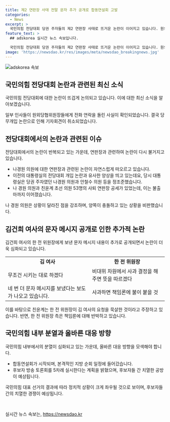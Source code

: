 ```yaml
---
title: 제2 연판장 사태 전말 문자 추가 공개로 합동연설회 고발
categories:
  - News
excerpt: >
  국민의힘 전당대회 당권 주자들의 제2 연판장 사태로 뜨거운 논란이 이어지고 있습니다. 원외당협위원장들에게 전화 연락을 돌린 사실이 확인되었고, 김건희 여사의 문자와 관련된 내용도 드러났습니다. 이에 추가로 국민의힘 선거관리위원회는 후보자 방송 토론회를 실시할 예정이며, 후보들 간의 치열한 공방이 예상되고 있습니다. 현재 나경원 의원, 원희룡 의원, 윤상현 의원, 한동훈 전 위원장 등 각각의 선대위를 내세워 각종 정책을 앞세우고 있습니다. 이에 국민의힘 내부 분열 위기가 계속되고 있으며, 관심이 집중되고 있습니다.
feature_text: >
  ## adskorea 실시간 뉴스 속보입니다.

  국민의힘 전당대회 당권 주자들의 제2 연판장 사태로 뜨거운 논란이 이어지고 있습니다. 원외당협위원장들에게 전화 연락을 돌린 사실이 확인되었고, 김건희 여사의 문자와 관련된 내용도 드러났습니다. 이에 추가로 국민의힘 선거관리위원회는 후보자 방송 토론회를 실시할 예정이며, 후보들 간의 치열한 공방이 예상되고 있습니다. 현재 나경원 의원, 원희룡 의원, 윤상현 의원, 한동훈 전 위원장 등 각각의 선대위를 내세워 각종 정책을 앞세우고 있습니다. 이에 국민의힘 내부 분열 위기가 계속되고 있으며, 관심이 집중되고 있습니다.
image: 'https://newsdao.kr/res/images/meta/newsdao_breakingnews.jpg'
---
```


<p><img src="https://newsdao.kr/res/images/meta/newsdao_breakingnews.jpg" alt="adskorea 속보" /></p>

<h2 data-ke-size="size26">국민의힘 전당대회 논란과 관련된 최신 소식</h2>

<p>국민의힘 전당대회에 대한 논란이 뜨겁게 논의되고 있습니다. 이에 대한 최신 소식을 알아보겠습니다.</p>

<p data-ke-size="size16">일부 인사들이 원외당협위원장들에게 전화 연락을 돌린 사실이 확인되었습니다. 결국 당무개입 논란으로 인해 기자회견이 취소되었습니다.</p>

<h2 data-ke-size="size26">전당대회에서의 논란과 관련된 이슈</h2>

<p>전당대회에서의 논란이 반복되고 있는 가운데, 연판장과 관련하여 논란이 다시 불거지고 있습니다.</p>

<ul>
  <li>나경원 의원에 대한 연판장과 관련된 논란이 자연스럽게 떠오르고 있습니다.</li>
  <li>이전의 대통령실의 전당대회 개입 논란과 유사한 양상을 띄고 있는데요, 당시 대통령실은 당권 주자였던 나경원 의원과 안철수 의원 등을 정조준했습니다.</li>
  <li>나 경원 의원과 친윤계 초선 의원 53명의 사퇴 연판장 공세가 있었는데, 이는 불출마까지 이어졌습니다.</li>
</ul>

<p data-ke-size="size16">나 경원 의원은 상황이 달라진 점을 강조하며, 양쪽이 충돌하고 있는 상황을 비판했습니다.</p>

<h2 data-ke-size="size26">김건희 여사의 문자 메시지 공개로 인한 추가적 논란</h2>

<p>김건희 여사의 한 전 위원장에게 보낸 문자 메시지 내용이 추가로 공개되면서 논란이 더욱 심화되고 있습니다.</p>

<table>
  <tr>
    <td style="text-align: center; height: 17px;"><b>김 여사</b></td>
    <td style="text-align: center; height: 17px;"><b>한 전 위원장</b></td>
  </tr>
  <tr>
    <td>무조건 시키는 대로 하겠다</td>
    <td>비대위 차원에서 사과 결정을 해주면 뜻을 따르겠다</td>
  </tr>
  <tr>
    <td>네 번 더 문자 메시지를 보냈다는 보도가 나오고 있습니다.</td>
    <td>사과하면 책임론에 불이 붙을 것</td>
  </tr>
</table>

<p data-ke-size="size16">이를 바탕으로 친윤계는 한 전 위원장이 김 여사의 요청을 묵살한 것이라고 주장하고 있습니다. 반면, 한 전 위원장 측은 책임론에 대해 반박하고 있습니다.</p>

<h2 data-ke-size="size26">국민의힘 내부 분열과 올바른 대응 방향</h2>

<p>국민의힘 내부에서의 분열이 심화되고 있는 가운데, 올바른 대응 방향을 모색해야 합니다.</p>

<ul>
  <li>합동연설회가 시작되며, 본격적인 지방 순회 일정에 들어갔습니다.</li>
  <li>후보자 방송 토론회를 5차례 실시한다는 계획을 밝혔으며, 후보자들 간 치열한 공방이 예상됩니다.</li>
</ul>

<p data-ke-size="size16">국민의힘 대표 선거의 결과에 따라 정치적 상황이 크게 좌우될 것으로 보이며, 후보자들 간의 치열한 경쟁이 예상됩니다.</p>

<p data-ke-size="size16">&nbsp;</p>
실시간 뉴스 속보는, <a href="https://newsdao.kr" rel="dofollow">https://newsdao.kr</a>


